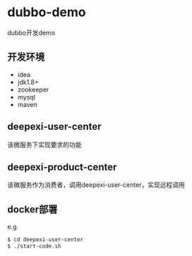 
# dubbo-demo

dubbo开发demo


## 开发环境

- idea
- jdk1.8+
- zookeeper
- mysql
- maven

## deepexi-user-center

该微服务下实现要求的功能


## deepexi-product-center

该微服务作为消费者，调用deepexi-user-center，实现远程调用


## docker部署

e.g.

```bash
$ cd deepexi-user-center
$ ./start-code.sh
```
